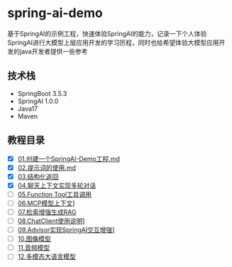 # spring-ai-demo

基于SpringAI的示例工程，快速体验SpringAI的能力，记录一下个人体验SpringAI进行大模型上层应用开发的学习历程，同时也给希望体验大模型应用开发的java开发者提供一些参考

## 技术栈

- SpringBoot 3.5.3
- SpringAI 1.0.0
- Java17
- Maven

## 教程目录

- [x] [01.创建一个SpringAI-Demo工程.md](docs/01.创建一个SpringAI-Demo工程.md)
- [x] [02.提示词的使用.md](docs/02.提示词设置.md)
- [x] [03.结构化返回](docs/03.结构化返回.md)
- [x] [04.聊天上下文实现多轮对话](docs/04.聊天上下文.md)
- [ ] [05.Function Tool工具调用](docs/05.工具调用.md)
- [ ] [06.MCP模型上下文](docs/06.MCP模型上下文.md)]
- [ ] [07.检索增强生成RAG](docs/07.检索增强生成RAG.md)
- [ ] [08.ChatClient使用说明](docs/08.ChatClient使用说明.md)]
- [ ] [09.Advisor实现SpringAI交互增强](docs/09.Advisor实现SpringAI交互增强.md)]
- [ ] [10.图像模型](docs/10.图像模型.md)
- [ ] [11.音频模型](docs/11.音频模型.md)
- [ ] [12.多模态大语言模型](docs/12.多模态大语言模型.md)